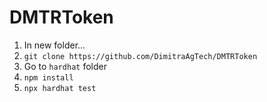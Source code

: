 # DMTRToken

1. In new folder...
2. `git clone https://github.com/DimitraAgTech/DMTRToken`
3. Go to `hardhat` folder
4. `npm install`
5. `npx hardhat test`

